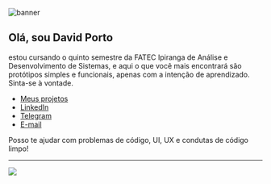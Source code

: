 ![banner](https://user-images.githubusercontent.com/88854160/189575363-90e05557-0904-469a-9d6a-d760657ae0c3.png)

## Olá, sou David Porto

estou cursando o quinto semestre da FATEC Ipiranga de Análise e Desenvolvimento de Sistemas, e aqui o que você mais encontrará são protótipos simples e funcionais, apenas com a intenção de aprendizado. Sinta-se à vontade.

* [Meus projetos](https://github.com/davidaleth?tab=repositories)
* [LinkedIn](https://www.linkedin.com/in/david-porto/)
* [Telegram](https://t.me/dl_th)
* [E-mail](mailto:davidcontato@pm.me)

Posso te ajudar com problemas de código, UI, UX e condutas de código limpo! 

----

<div><img src="https://github-readme-stats.vercel.app/api/top-langs/?username=davidaleth&langs_count=9&title_color=58a6ff&hide_border=true&layout=compact&hide=Jupyter%20Notebook&bg_color=00000000"></div>
